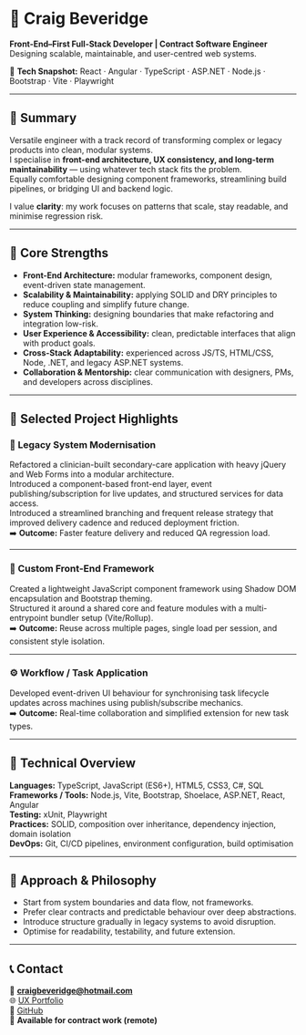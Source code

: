 # 👋 Craig Beveridge  
**Front-End–First Full-Stack Developer | Contract Software Engineer**  
Designing scalable, maintainable, and user-centred web systems.

🧠 **Tech Snapshot:** React · Angular ·  TypeScript · ASP.NET · Node.js · Bootstrap · Vite · Playwright

---

## 🧭 Summary
Versatile engineer with a track record of transforming complex or legacy products into clean, modular systems.  
I specialise in **front-end architecture, UX consistency, and long-term maintainability** — using whatever tech stack fits the problem.  
Equally comfortable designing component frameworks, streamlining build pipelines, or bridging UI and backend logic.  

I value **clarity**: my work focuses on patterns that scale, stay readable, and minimise regression risk.

---

## 💪 Core Strengths
- **Front-End Architecture:** modular frameworks, component design, event-driven state management.  
- **Scalability & Maintainability:** applying SOLID and DRY principles to reduce coupling and simplify future change.  
- **System Thinking:** designing boundaries that make refactoring and integration low-risk.  
- **User Experience & Accessibility:** clean, predictable interfaces that align with product goals.  
- **Cross-Stack Adaptability:** experienced across JS/TS, HTML/CSS, Node, .NET, and legacy ASP.NET systems.  
- **Collaboration & Mentorship:** clear communication with designers, PMs, and developers across disciplines.  

---

## 🚀 Selected Project Highlights

### 🏥 Legacy System Modernisation
Refactored a clinician-built secondary-care application with heavy jQuery and Web Forms into a modular architecture.  
Introduced a component-based front-end layer, event publishing/subscription for live updates, and structured services for data access.  
Introduced a streamlined branching and frequent release strategy that improved delivery cadence and reduced deployment friction.  
➡️ **Outcome:** Faster feature delivery and reduced QA regression load.

---

### 🧩 Custom Front-End Framework
Created a lightweight JavaScript component framework using Shadow DOM encapsulation and Bootstrap theming.  
Structured it around a shared core and feature modules with a multi-entrypoint bundler setup (Vite/Rollup).  
➡️ **Outcome:** Reuse across multiple pages, single load per session, and consistent style isolation.

---

### ⚙️ Workflow / Task Application
Developed event-driven UI behaviour for synchronising task lifecycle updates across machines using publish/subscribe mechanics.  
➡️ **Outcome:** Real-time collaboration and simplified extension for new task types.

---

## 🧰 Technical Overview
**Languages:** TypeScript, JavaScript (ES6+), HTML5, CSS3, C#, SQL  
**Frameworks / Tools:** Node.js, Vite, Bootstrap, Shoelace, ASP.NET, React, Angular  
**Testing:** xUnit, Playwright  
**Practices:** SOLID, composition over inheritance, dependency injection, domain isolation  
**DevOps:** Git, CI/CD pipelines, environment configuration, build optimisation  

---

## 💬 Approach & Philosophy
- Start from system boundaries and data flow, not frameworks.  
- Prefer clear contracts and predictable behaviour over deep abstractions.  
- Introduce structure gradually in legacy systems to avoid disruption.  
- Optimise for readability, testability, and future extension.

---

## 📞 Contact
📧 **craigbeveridge@hotmail.com**  
🌐 [UX Portfolio](https://cbeveridge74.wixsite.com/davidoff)  
🐙 [GitHub](https://github.com/cbeveridge74?tab=repositories)  
💼 **Available for contract work (remote)**
